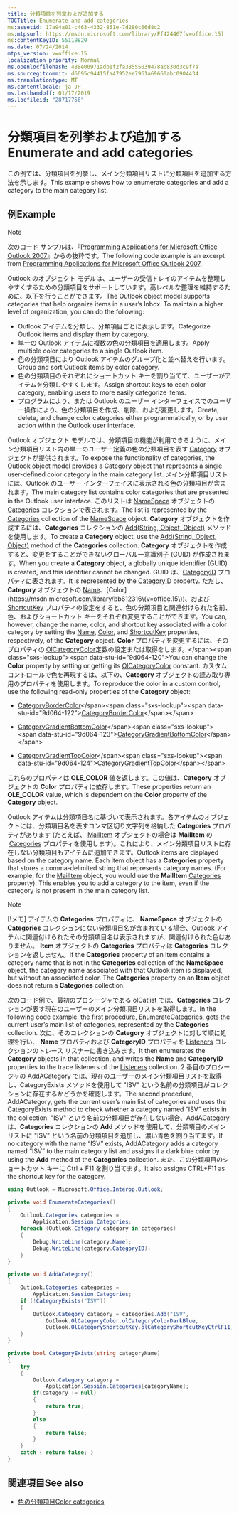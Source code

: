 ```yaml
---
title: 分類項目を列挙および追加する
TOCTitle: Enumerate and add categories
ms:assetid: 17a94a01-c463-4332-851e-7d280c66d8c2
ms:mtpsurl: https://msdn.microsoft.com/library/Ff424467(v=office.15)
ms:contentKeyID: 55119829
ms.date: 07/24/2014
mtps_version: v=office.15
localization_priority: Normal
ms.openlocfilehash: 488e00971adb1f2fa38555039478ac830d3c9f7a
ms.sourcegitcommit: d6695c94415fa47952ee7961a69660abc0904434
ms.translationtype: MT
ms.contentlocale: ja-JP
ms.lasthandoff: 01/17/2019
ms.locfileid: "28717756"
---
```

# <a name="enumerate-and-add-categories"></a><span data-ttu-id="9d064-102">分類項目を列挙および追加する</span><span class="sxs-lookup"><span data-stu-id="9d064-102">Enumerate and add categories</span></span>

<span data-ttu-id="9d064-103">この例では、分類項目を列挙し、メイン分類項目リストに分類項目を追加する方法を示します。</span><span class="sxs-lookup"><span data-stu-id="9d064-103">This example shows how to enumerate categories and add a category to the main category list.</span></span>

## <a name="example"></a><span data-ttu-id="9d064-104">例</span><span class="sxs-lookup"><span data-stu-id="9d064-104">Example</span></span>

> [!NOTE] 
> <span data-ttu-id="9d064-105">次のコード サンプルは、『[Programming Applications for Microsoft Office Outlook 2007](https://www.amazon.com/gp/product/0735622493?ie=UTF8&tag=msmsdn-20&linkCode=as2&camp=1789&creative=9325&creativeASIN=0735622493)』からの抜粋です。</span><span class="sxs-lookup"><span data-stu-id="9d064-105">The following code example is an excerpt from [Programming Applications for Microsoft Office Outlook 2007](https://www.amazon.com/gp/product/0735622493?ie=UTF8&tag=msmsdn-20&linkCode=as2&camp=1789&creative=9325&creativeASIN=0735622493).</span></span>

<span data-ttu-id="9d064-p101">Outlook のオブジェクト モデルは、ユーザーの受信トレイのアイテムを整理しやすくするための分類項目をサポートしています。高レベルな整理を維持するために、以下を行うことができます。</span><span class="sxs-lookup"><span data-stu-id="9d064-p101">The Outlook object model supports categories that help organize items in a user’s Inbox. To maintain a higher level of organization, you can do the following:</span></span>

- <span data-ttu-id="9d064-108">Outlook アイテムを分類し、分類項目ごとに表示します。</span><span class="sxs-lookup"><span data-stu-id="9d064-108">Categorize Outlook items and display them by category.</span></span>
- <span data-ttu-id="9d064-109">単一の Outlook アイテムに複数の色の分類項目を適用します。</span><span class="sxs-lookup"><span data-stu-id="9d064-109">Apply multiple color categories to a single Outlook item.</span></span>
- <span data-ttu-id="9d064-110">色の分類項目により Outlook アイテムのグループ化と並べ替えを行います。</span><span class="sxs-lookup"><span data-stu-id="9d064-110">Group and sort Outlook items by color category.</span></span>
- <span data-ttu-id="9d064-111">色の分類項目のそれぞれにショートカット キーを割り当てて、ユーザーがアイテムを分類しやすくします。</span><span class="sxs-lookup"><span data-stu-id="9d064-111">Assign shortcut keys to each color category, enabling users to more easily categorize items.</span></span>
- <span data-ttu-id="9d064-112">プログラムにより、または Outlook のユーザー インターフェイスでのユーザー操作により、色の分類項目を作成、削除、および変更します。</span><span class="sxs-lookup"><span data-stu-id="9d064-112">Create, delete, and change color categories either programmatically, or by user action within the Outlook user interface.</span></span>

<span data-ttu-id="9d064-113">Outlook オブジェクト モデルでは、分類項目の機能が利用できるように、メイン分類項目リスト内の単一のユーザー定義の色の分類項目を表す [Category](https://msdn.microsoft.com/library/bb623480\(v=office.15\)) オブジェクトが提供されます。</span><span class="sxs-lookup"><span data-stu-id="9d064-113">To expose the functionality of categories, the Outlook object model provides a [Category](https://msdn.microsoft.com/library/bb623480\(v=office.15\)) object that represents a single user-defined color category in the main category list.</span></span> <span data-ttu-id="9d064-114">メイン分類項目リストには、Outlook のユーザー インターフェイスに表示される色の分類項目が含まれます。</span><span class="sxs-lookup"><span data-stu-id="9d064-114">The main category list contains color categories that are presented in the Outlook user interface.</span></span> <span data-ttu-id="9d064-115">このリストは [NameSpace](https://msdn.microsoft.com/library/bb645857\(v=office.15\)) オブジェクトの [Categories](https://msdn.microsoft.com/library/bb623535\(v=office.15\)) コレクションで表されます。</span><span class="sxs-lookup"><span data-stu-id="9d064-115">The list is represented by the [Categories](https://msdn.microsoft.com/library/bb623535\(v=office.15\)) collection of the [NameSpace](https://msdn.microsoft.com/library/bb645857\(v=office.15\)) object.</span></span> <span data-ttu-id="9d064-116">**Category** オブジェクトを作成するには、**Categories** コレクションの [Add(String, Object, Object)](https://msdn.microsoft.com/library/bb623093\(v=office.15\)) メソッドを使用します。</span><span class="sxs-lookup"><span data-stu-id="9d064-116">To create a **Category** object, use the [Add(String, Object, Object)](https://msdn.microsoft.com/library/bb623093\(v=office.15\)) method of the **Categories** collection.</span></span> <span data-ttu-id="9d064-117">**Category** オブジェクトを作成すると、変更をすることができないグローバル一意識別子 (GUID) が作成されます。</span><span class="sxs-lookup"><span data-stu-id="9d064-117">When you create a **Category** object, a globally unique identifier (GUID) is created, and this identifier cannot be changed.</span></span> <span data-ttu-id="9d064-118">GUID は、[CategoryID](https://msdn.microsoft.com/library/bb647100\(v=office.15\)) プロパティに表されます。</span><span class="sxs-lookup"><span data-stu-id="9d064-118">It is represented by the [CategoryID](https://msdn.microsoft.com/library/bb647100\(v=office.15\)) property.</span></span> <span data-ttu-id="9d064-119">ただし、**Category** オブジェクトの [Name](https://msdn.microsoft.com/library/bb645577\(v=office.15\))、[Color](https://msdn.microsoft.com/library/bb612316\(v=office.15\))、および [ShortcutKey](https://msdn.microsoft.com/library/bb644944\(v=office.15\)) プロパティの設定をすると、色の分類項目と関連付けられた名前、色、およびショートカット キーをそれぞれ変更することができます。</span><span class="sxs-lookup"><span data-stu-id="9d064-119">You can, however, change the name, color, and shortcut key associated with a color category by setting the [Name](https://msdn.microsoft.com/library/bb645577\(v=office.15\)), [Color](https://msdn.microsoft.com/library/bb612316\(v=office.15\)), and [ShortcutKey](https://msdn.microsoft.com/library/bb644944\(v=office.15\)) properties, respectively, of the **Category** object.</span></span> <span data-ttu-id="9d064-120">**Color** プロパティを変更するには、そのプロパティの [OlCategoryColor](https://msdn.microsoft.com/library/bb608974\(v=office.15\))定数の設定または取得をします。</span><span class="sxs-lookup"><span data-stu-id="9d064-120">You can change the **Color** property by setting or getting its [OlCategoryColor](https://msdn.microsoft.com/library/bb608974\(v=office.15\)) constant.</span></span> <span data-ttu-id="9d064-121">カスタム コントロールで色を再現するは、以下の、**Category** オブジェクトの読み取り専用のプロパティを使用します。</span><span class="sxs-lookup"><span data-stu-id="9d064-121">To reproduce the color in a custom control, use the following read-only properties of the **Category** object:</span></span>

  - <span data-ttu-id="9d064-122">[CategoryBorderColor](https://msdn.microsoft.com/library/bb610083\(v=office.15\))</span><span class="sxs-lookup"><span data-stu-id="9d064-122">[CategoryBorderColor](https://msdn.microsoft.com/library/bb610083\(v=office.15\))</span></span>

  - <span data-ttu-id="9d064-123">[CategoryGradientBottomColor](https://msdn.microsoft.com/library/bb647357\(v=office.15\))</span><span class="sxs-lookup"><span data-stu-id="9d064-123">[CategoryGradientBottomColor](https://msdn.microsoft.com/library/bb647357\(v=office.15\))</span></span>

  - <span data-ttu-id="9d064-124">[CategoryGradientTopColor](https://msdn.microsoft.com/library/bb623975\(v=office.15\))</span><span class="sxs-lookup"><span data-stu-id="9d064-124">[CategoryGradientTopColor](https://msdn.microsoft.com/library/bb623975\(v=office.15\))</span></span>

<span data-ttu-id="9d064-125">これらのプロパティは **OLE\_COLOR** 値を返します。この値は、**Category** オブジェクトの **Color** プロパティに依存します。</span><span class="sxs-lookup"><span data-stu-id="9d064-125">These properties return an **OLE\_COLOR** value, which is dependent on the **Color** property of the **Category** object.</span></span>

<span data-ttu-id="9d064-p103">Outlook アイテムは分類項目名に基づいて表示されます。各アイテムのオブジェクトには、分類項目名を表すコンマ区切り文字列を格納した **Categories** プロパティがあります (たとえば、 [MailItem](https://msdn.microsoft.com/library/bb643865\(v=office.15\)) オブジェクトの場合は **MailItem** の  [Categories](https://msdn.microsoft.com/library/bb646442\(v=office.15\)) プロパティを使用します)。これにより、メイン分類項目リストに存在しない分類項目もアイテムに追加できます。</span><span class="sxs-lookup"><span data-stu-id="9d064-p103">Outlook items are displayed based on the category name. Each item object has a **Categories** property that stores a comma-delimited string that represents category names. (For example, for the [MailItem](https://msdn.microsoft.com/library/bb643865\(v=office.15\)) object, you would use the **MailItem** [Categories](https://msdn.microsoft.com/library/bb646442\(v=office.15\)) property). This enables you to add a category to the item, even if the category is not present in the main category list.</span></span>


> [!NOTE]
> <span data-ttu-id="9d064-p104">[!メモ] アイテムの **Categories** プロパティに、 **NameSpace** オブジェクトの **Categories** コレクションにない分類項目名が含まれている場合、Outlook アイテムに関連付けられたその分類項目名は表示されますが、関連付けられた色はありません。 **Item** オブジェクトの **Categories** プロパティは **Categories** コレクションを返しません。</span><span class="sxs-lookup"><span data-stu-id="9d064-p104">If the **Categories** property of an item contains a category name that is not in the **Categories** collection of the **NameSpace** object, the category name associated with that Outlook item is displayed, but without an associated color. The **Categories** property on an **Item** object does not return a **Categories** collection.</span></span>

<span data-ttu-id="9d064-132">次のコード例で、最初のプロシージャである olCatlist では、**Categories** コレクションが表す現在のユーザーのメイン分類項目リストを取得します。</span><span class="sxs-lookup"><span data-stu-id="9d064-132">In the following code example, the first procedure, EnumerateCategories, gets the current user’s main list of categories, represented by the **Categories** collection.</span></span> <span data-ttu-id="9d064-133">次に、そのコレクションの **Category** オブジェクトに対して順に処理を行い、 **Name** プロパティおよび **CategoryID** プロパティを [Listeners](https://msdn.microsoft.com/library/system.diagnostics.debug.listeners.aspx) コレクションのトレース リスナーに書き込みます。</span><span class="sxs-lookup"><span data-stu-id="9d064-133">It then enumerates the **Category** objects in that collection, and writes the **Name** and **CategoryID** properties to the trace listeners of the [Listeners](https://msdn.microsoft.com/library/system.diagnostics.debug.listeners.aspx) collection.</span></span> <span data-ttu-id="9d064-134">2 番目のプロシージャの AddACategory では、現在のユーザーのメイン分類項目リストを取得し、CategoryExists メソッドを使用して "ISV" という名前の分類項目がコレクションに存在するかどうかを確認します。</span><span class="sxs-lookup"><span data-stu-id="9d064-134">The second procedure, AddACategory, gets the current user’s main list of categories and uses the CategoryExists method to check whether a category named “ISV” exists in the collection.</span></span> <span data-ttu-id="9d064-135">"ISV" という名前の分類項目が存在しない場合、AddACategory は、**Categories** コレクションの **Add** メソッドを使用して、分類項目のメイン リストに "ISV" という名前の分類項目を追加し、濃い青色を割り当てます。</span><span class="sxs-lookup"><span data-stu-id="9d064-135">If no category with the name “ISV” exists, AddACategory adds a category named “ISV” to the main category list and assigns it a dark blue color by using the **Add** method of the **Categories** collection.</span></span> <span data-ttu-id="9d064-136">また、この分類項目のショートカット キーに Ctrl + F11 を割り当てます。</span><span class="sxs-lookup"><span data-stu-id="9d064-136">It also assigns CTRL+F11 as the shortcut key for the category.</span></span>

```csharp
using Outlook = Microsoft.Office.Interop.Outlook;
```


```csharp
private void EnumerateCategories()
{
    Outlook.Categories categories =
        Application.Session.Categories;
    foreach (Outlook.Category category in categories)
    {
        Debug.WriteLine(category.Name);
        Debug.WriteLine(category.CategoryID);
    }
}

private void AddACategory()
{
    Outlook.Categories categories =
        Application.Session.Categories;
    if (!CategoryExists("ISV"))
    {
        Outlook.Category category = categories.Add("ISV",
            Outlook.OlCategoryColor.olCategoryColorDarkBlue,
            Outlook.OlCategoryShortcutKey.olCategoryShortcutKeyCtrlF11);
    }
}

private bool CategoryExists(string categoryName)
{
    try
    {
        Outlook.Category category = 
            Application.Session.Categories[categoryName];
        if(category != null)
        {
            return true;
        }
        else
        {
            return false;
        }
    }
    catch { return false; }
}
```

## <a name="see-also"></a><span data-ttu-id="9d064-137">関連項目</span><span class="sxs-lookup"><span data-stu-id="9d064-137">See also</span></span>

- [<span data-ttu-id="9d064-138">色の分類項目</span><span class="sxs-lookup"><span data-stu-id="9d064-138">Color categories</span></span>](color-categories.md)

